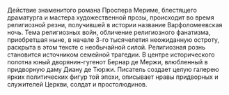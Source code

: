 <!--2017-01-04 13:46:54-->
Действие знаменитого романа Проспера Мериме, блестящего драматурга и мастера художественной прозы, происходит во время религиозной резни, получившей в истории название Варфоломеевская ночь. Тема религиозных войн, обличение религиозного фанатизма, приобретшая ныне, в начале 3-го тысячелетия неожиданную остроту, раскрыта в этом тексте с необычайной силой. Религиозная рознь становится источником семейной трагедии. В центре исторического полотна юный дворянин-гугенот Бернар де Мержи, влюбленный в придворную даму Диану де Тюржи. Писатель создает целую галерею ярких политических фигур той эпохи, описывает нравы придворных и служителей Церкви, солдат и простолюдинов.